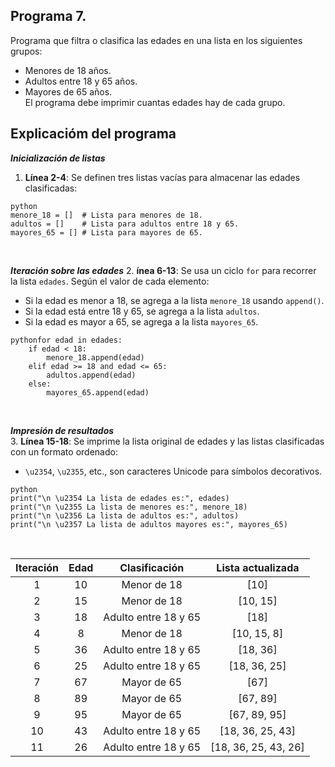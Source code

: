 ## Programa 7.
Programa que filtra o clasifica las edades en una lista en los siguientes grupos: <br/>
* Menores de 18 años. <br/>
* Adultos entre 18 y 65 años. <br/>
* Mayores de 65 años. <br/>
El programa debe imprimir cuantas edades hay de cada grupo.

## Explicacióm del programa
__*Inicialización de listas*__
1. __Línea 2-4__: Se definen tres listas vacías para almacenar las edades clasificadas:
```
python
menore_18 = []  # Lista para menores de 18.
adultos = []    # Lista para adultos entre 18 y 65.
mayores_65 = [] # Lista para mayores de 65.
```

<br/>

__*Iteración sobre las edades*__
2. __ínea 6-13__: Se usa un ciclo `for` para recorrer la lista `edades`. Según el valor de cada elemento: <br/>
* Si la edad es menor a 18, se agrega a la lista `menore_18` usando `append()`. <br/>
* Si la edad está entre 18 y 65, se agrega a la lista `adultos`. <br/>
* Si la edad es mayor a 65, se agrega a la lista `mayores_65`. <br/>
```
pythonfor edad in edades:
    if edad < 18:
        menore_18.append(edad)
    elif edad >= 18 and edad <= 65:
        adultos.append(edad)
    else:
        mayores_65.append(edad)
```

<br/>

__*Impresión de resultados*__ <br/>
3. __Línea 15-18__: Se imprime la lista original de edades y las listas clasificadas con un formato ordenado: <br/>
* `\u2354`, `\u2355`, etc., son caracteres Unicode para símbolos decorativos.
```
python
print("\n \u2354 La lista de edades es:", edades)
print("\n \u2355 La lista de menores es:", menore_18)
print("\n \u2356 La lista de adultos es:", adultos)
print("\n \u2357 La lista de adultos mayores es:", mayores_65)
```

<br/>

| Iteración |	Edad	| Clasificación        | Lista actualizada    |
| :-------: | :---: | :------------------: | :------------------: |
| 1         |	10	  | Menor de 18	         | [10]                 | 
| 2         | 15	  | Menor de 18	         | [10, 15]             | 
| 3         |	18	  |Adulto entre 18 y 65  | [18]                 | 
| 4         |	8	    | Menor de 18	         | [10, 15, 8]          |
| 5         |	36	  | Adulto entre 18 y 65 | [18, 36]             |
| 6         |	25	  | Adulto entre 18 y 65 | [18, 36, 25]         |
| 7         |	67    |	Mayor de 65	         | [67]                 |
| 8         |	89    |	Mayor de 65	         | [67, 89]             |
| 9         |	95	  | Mayor de 65	         | [67, 89, 95]         |
| 10        |	43	  | Adulto entre 18 y 65 | [18, 36, 25, 43]     |
| 11        |	26	  | Adulto entre 18 y 65 | [18, 36, 25, 43, 26] |
